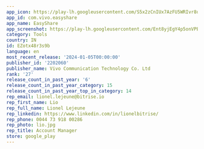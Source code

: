 ```yaml
---
app_icon: https://play-lh.googleusercontent.com/S5x2zCnIUx7AzFU5WRIvr8uaMhHXyONGQeuN37hvIcTDt8oyzlT1srs-N_wK980e9SU
app_id: com.vivo.easyshare
app_name: EasyShare
app_screenshot: https://play-lh.googleusercontent.com/Ent8yjEgY4p5onVPEo-isurmIh6gqCt3hNgOTxcRGbJUFYMz3XnUZJ69HWtOrcPwJaw
category: Tools
country: IN
id: EZotx48r3s9b
language: en
most_recent_release: '2024-01-05T00:00:00'
publisher_id: '2202060'
publisher_name: Vivo Communication Technology Co. Ltd
rank: '27'
release_count_in_past_year: '6'
release_count_in_past_year_category: 15
release_count_in_past_year_top_in_category: 14
rep_email: lionel.lejeune@bitrise.io
rep_first_name: Lio
rep_full_name: Lionel Lejeune
rep_linkedin: https://www.linkedin.com/in/lionelbitrise/
rep_phone: 0044 73 918 00286
rep_photo: lio.jpg
rep_title: Account Manager
store: google_play
---
```

